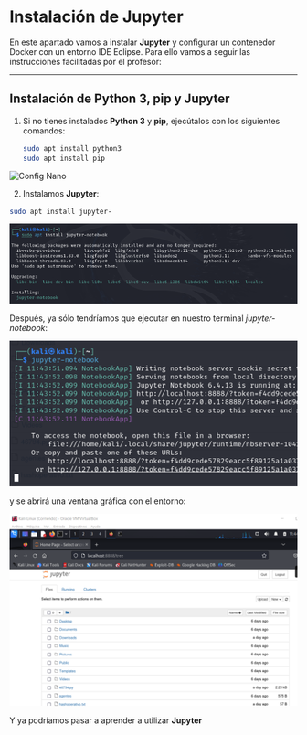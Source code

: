# Instalación de Jupyter

En este apartado vamos a instalar **Jupyter** y configurar un contenedor Docker con un entorno IDE Eclipse. Para ello vamos a seguir las instrucciones facilitadas por el profesor:

---

## Instalación de Python 3, pip y Jupyter

1. Si no tienes instalados **Python 3** y **pip**, ejecútalos con los siguientes comandos:

   ```bash
   sudo apt install python3
   sudo apt install pip

<p>
    <img src="imagenes\1.png" alt="Config Nano">
</p>

2. Instalamos **Jupyter**:

```bash
sudo apt install jupyter-
```

<p>
    <img src="imagenes\2.png" alt="Config Nano">
</p>

Después, ya sólo tendríamos que ejecutar en nuestro terminal *jupyter-notebook*:

<p>
    <img src="imagenes\3.png" alt="Config Nano">
</p>

 y se abrirá una ventana gráfica con el entorno:

<p>
    <img src="imagenes\4.png" alt="Config Nano">
</p>

Y ya podríamos pasar a aprender a utilizar **Jupyter**